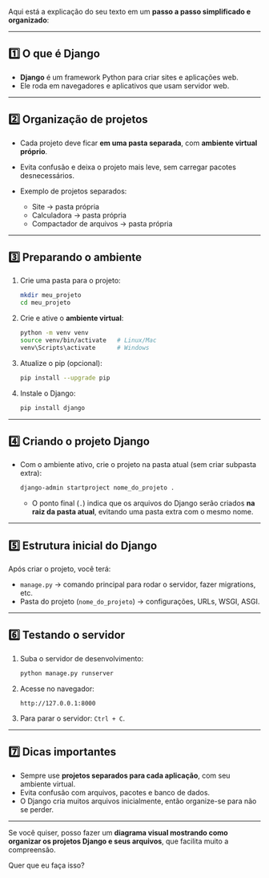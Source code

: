 Aqui está a explicação do seu texto em um **passo a passo simplificado e organizado**:

---

## 1️⃣ O que é Django

* **Django** é um framework Python para criar sites e aplicações web.
* Ele roda em navegadores e aplicativos que usam servidor web.

---

## 2️⃣ Organização de projetos

* Cada projeto deve ficar **em uma pasta separada**, com **ambiente virtual próprio**.
* Evita confusão e deixa o projeto mais leve, sem carregar pacotes desnecessários.
* Exemplo de projetos separados:

  * Site → pasta própria
  * Calculadora → pasta própria
  * Compactador de arquivos → pasta própria

---

## 3️⃣ Preparando o ambiente

1. Crie uma pasta para o projeto:

   ```bash
   mkdir meu_projeto
   cd meu_projeto
   ```
2. Crie e ative o **ambiente virtual**:

   ```bash
   python -m venv venv
   source venv/bin/activate   # Linux/Mac
   venv\Scripts\activate      # Windows
   ```
3. Atualize o pip (opcional):

   ```bash
   pip install --upgrade pip
   ```
4. Instale o Django:

   ```bash
   pip install django
   ```

---

## 4️⃣ Criando o projeto Django

* Com o ambiente ativo, crie o projeto na pasta atual (sem criar subpasta extra):

  ```bash
  django-admin startproject nome_do_projeto .
  ```

  * O ponto final (`.`) indica que os arquivos do Django serão criados **na raiz da pasta atual**, evitando uma pasta extra com o mesmo nome.

---

## 5️⃣ Estrutura inicial do Django

Após criar o projeto, você terá:

* `manage.py` → comando principal para rodar o servidor, fazer migrations, etc.
* Pasta do projeto (`nome_do_projeto`) → configurações, URLs, WSGI, ASGI.

---

## 6️⃣ Testando o servidor

1. Suba o servidor de desenvolvimento:

   ```bash
   python manage.py runserver
   ```
2. Acesse no navegador:

   ```
   http://127.0.0.1:8000
   ```
3. Para parar o servidor: `Ctrl + C`.

---

## 7️⃣ Dicas importantes

* Sempre use **projetos separados para cada aplicação**, com seu ambiente virtual.
* Evita confusão com arquivos, pacotes e banco de dados.
* O Django cria muitos arquivos inicialmente, então organize-se para não se perder.

---

Se você quiser, posso fazer um **diagrama visual mostrando como organizar os projetos Django e seus arquivos**, que facilita muito a compreensão.

Quer que eu faça isso?
